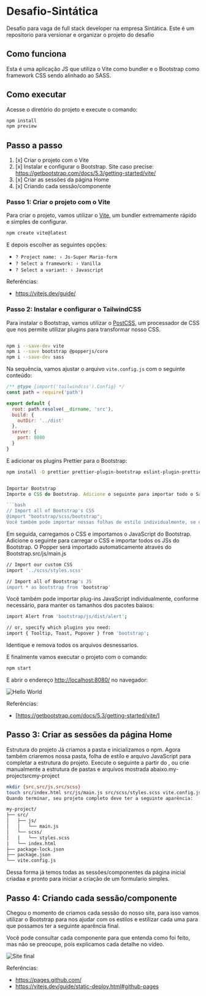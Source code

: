 # Desafio-Sintática
Desafio para vaga de full stack developer na empresa Sintática.
Este é um repositorio para versionar e organizar o projeto do desafio 

## Como funciona

Esta é uma aplicação JS que utiliza o Vite como bundler e o Bootstrap como framework CSS sendo alinhado ao SASS.

## Como executar

Acesse o diretório do projeto e execute o comando:

```bash
npm install
npm preview
```

## Passo a passo

1. [x] Criar o projeto com o Vite
2. [x] Instalar e configurar o Bootstrap. Site caso precise: https://getbootstrap.com/docs/5.3/getting-started/vite/
3. [x] Criar as sessões da página Home
4. [x] Criando cada sessão/componente


### Passo 1: Criar o projeto com o Vite

Para criar o projeto, vamos utilizar o [Vite](https://vitejs.dev/), um bundler extremamente rápido e simples de configurar.

```bash
npm create vite@latest
```

E depois escolher as seguintes opções:

- `? Project name: › Js-Super Mario-form`
- `? Select a framework: › Vanilla`
- `? Select a variant: › Javascript`

Referências:

- <https://vitejs.dev/guide/>

### Passo 2: Instalar e configurar o TailwindCSS

Para instalar o Bootstrap, vamos utilizar o [PostCSS](https://postcss.org/), um processador de CSS que nos permite utilizar plugins para transformar nosso CSS.

```bash

npm i --save-dev vite
npm i --save bootstrap @popperjs/core
npm i --save-dev sass

```

Na sequência, vamos ajustar o arquivo `vite.config.js` com o seguinte conteúdo:

```js
/** @type {import('tailwindcss').Config} */
const path = require('path')

export default {
  root: path.resolve(__dirname, 'src'),
  build: {
    outDir: '../dist'
  },
  server: {
    port: 8080
  }
}
```

E adicionar os plugins Prettier para o Bootstrap:

```bash
npm install -D prettier prettier-plugin-bootstrap eslint-plugin-prettier
```



```js

Importar Bootstrap 
Importe o CSS do Bootstrap. Adicione o seguinte para importar todo o Sass de origem do Bootstrap.src/scss/styles.scss

```bash
// Import all of Bootstrap's CSS
@import "bootstrap/scss/bootstrap";
Você também pode importar nossas folhas de estilo individualmente, se desejar.
```

Em seguida, carregamos o CSS e importamos o JavaScript do Bootstrap. Adicione o seguinte para carregar o CSS e importar todos os JSs do Bootstrap. O Popper será importado automaticamente através do Bootstrap.src/js/main.js

```bash
// Import our custom CSS
import '../scss/styles.scss'
```

```bash
// Import all of Bootstrap's JS
import * as bootstrap from 'bootstrap'
```

Você também pode importar plug-ins JavaScript individualmente, conforme necessário, para manter os tamanhos dos pacotes baixos:

```bash
import Alert from 'bootstrap/js/dist/alert';

// or, specify which plugins you need:
import { Tooltip, Toast, Popover } from 'bootstrap';
```

 Identique e remova todos os arquivos desnessarios.

E finalmente vamos executar o projeto com o comando:

```bash
npm start
```

E abrir o endereço [http://localhost:8080/](http://localhost:8080/) no navegador:

![Hello World](./public/wp8695118-4k-mario-bros-desktop-wallpapers.jng)

Referências:

- [<https://getbootstrap.com/docs/5.3/getting-started/vite/>]

## Passo 3: Criar as sessões da página Home

Estrutura do projeto 
Já criamos a pasta e inicializamos o npm. Agora também criaremos nossa pasta, folha de estilo e arquivo JavaScript para completar a estrutura do projeto. Execute o seguinte a partir do , ou crie manualmente a estrutura de pastas e arquivos mostrada abaixo.my-projectsrcmy-project

```bash
mkdir {src,src/js,src/scss}
touch src/index.html src/js/main.js src/scss/styles.scss vite.config.js
Quando terminar, seu projeto completo deve ter a seguinte aparência:
```

```bash
my-project/
├── src/
│   ├── js/
│   │   └── main.js
│   └── scss/
│   |   └── styles.scss
|   └── index.html
├── package-lock.json
├── package.json
└── vite.config.js
```

Dessa forma já temos todas as sessões/componentes da página inicial criadaa e pronto para iniciar a criação de um formulario simples.

## Passo 4: Criando cada sessão/componente

Chegou o momento de criamos cada sessão do nosso site, para isso vamos utilizar o Bootstrap para nos ajudar com os estilos e estilizar cada uma para que possamos ter a seguinte aparência final.

Você pode consultar cada componente para que entenda como foi feito, mas não se preocupe, pois explicamos cada detalhe no vídeo.

![Site final](./docs/images/site-final.png)

Referências:

- <https://pages.github.com/>
- <https://vitejs.dev/guide/static-deploy.html#github-pages>
